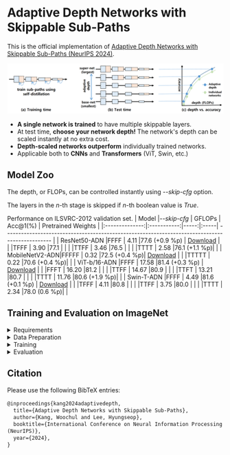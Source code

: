# Adaptive Depth Networks with Skippable Sub-Paths

This is the official implementation of [Adaptive Depth Networks with Skippable Sub-Paths (NeurIPS 2024)](https://arxiv.org/abs/2312.16392). 

![fig1-small](./figures/fig1-small.png)
* **A single network is trained** to have multiple skippable layers.
* At test time, **choose your network depth!** The network's depth can be scaled instantly at no extra cost.  
* **Depth-scaled networks outperform** individually trained networks.
* Applicable both to **CNNs** and **Transformers** (ViT, Swin, etc.)

## Model Zoo
The depth, or FLOPs, can be controlled instantly using *--skip-cfg* option.

The layers in the *n*-th stage is skipped if *n*-th boolean value is *True*. 

Performance on ILSVRC-2012 validation set.
| Model          |*--skip-cfg* | GFLOPs  | Acc@1(%) |  Pretrained Weights                                                   |
|:--------------:|:-----------:|-----:|:-----|  ----------------------------------------------------------------------------------------------- |
| ResNet50-ADN   |FFFF         | 4.11  |77.6 (+0.9 %p) |  [Download](https://drive.google.com/file/d/1thbJDkDYhhM7ZI3LY8d9dZ4TWSbYMT0b/view?usp=sharing)  |
|                |TFFF         | 3.90  |77.1 |                                                                                                  |
|                |TTFF         | 3.46  |76.5 |                                                                                                  |
|                |TTTT         | 2.58  |76.1 (+1.1 %p)|                                                                                                  |
| MobileNetV2-ADN|FFFFF        | 0.32  |72.5 (+0.4 %p)|  [Download](https://drive.google.com/file/d/1bft5SECYXOFjEhPSkAp2Z9d1U-7w2Mnz/view?usp=sharing) |
|                |TTTTT        | 0.22  |70.6 (+0.4 %p)|                                                                                                  |
| ViT-b/16-ADN   |FFFF         | 17.58 |81.4 (+0.3 %p) |  [Download](https://drive.google.com/file/d/1DlHNgjDCKJOWWFSuQIjClA5Ewbc6Jy3u/view?usp=sharing)  |
|                |FFFT         | 16.20 |81.2 |                                                                                                  |
|                |TTFF         | 14.67 |80.9 |                                                                                                  |
|                |TTFT         | 13.21 |80.7 |                                                                                                  |
|                |TTTT         | 11.76 |80.6 (+1.9 %p)|                                                                                                  |
| Swin-T-ADN     |FFFF         | 4.49  |81.6 (+0.1 %p) |  [Download](https://drive.google.com/file/d/10twk67rVBAoKFKZSkgsXEzx1RABX73kF/view?usp=sharing)  |
|                |TFFF         | 4.11  |80.8 |                                                                                                  |
|                |TTFF         | 3.75  |80.0 |                                                                                                  |
|                |TTTT         | 2.34  |78.0 (0.6 %p)|                                                                                                  |

## Training and Evaluation on ImageNet
<details>
<summary>Requirements</summary>
 We conducted experiments under:
 <ul>
    <li>python 3.10</li>
    <li>pytorch 2.0, torchvision 0.15</li>
    <li>Cuda 12</li>
  </ul>
</details>
<details>
<summary>Data Preparation</summary>
Download ImageNet2012 train and val images from https://www.image-net.org.
 
We expect the directory structure to be the following:
```
path/to/imagenet2012/
  train/    # train images
  val/      # val images
```
</details>

<details>
<summary>Training</summary>

To train ResNet50-ADN on ILSVRC2012, run this command:
(Add '--fpn' to include intermediate features for self-distillation)

```
torchrun --nproc_per_node=4 train_adn.py --model resnet50 --batch-size 64 --lr-scheduler multisteplr --lr-multi-steps 60 100 140 --epochs 150 --norm-weight-decay 0 --bias-weight-decay 0 --subpath-temp 1.0 --output-dir <checkpoint directory> --data-path <ILSVRC2012 data path> 
```

To train Mobilenet-V2-ADN, run:

```train
torchrun --nproc_per_node=4 train_adn.py --model mobilenet_v2 --epochs 300 --lr 0.1 --wd 0.00001 --lr-scheduler multisteplr --lr-multi-steps 150 225 285 --batch-size 64 --norm-weight-decay 0 --bias-weight-decay 0 --subpath-temp 1.0 --output-dir <checkpoint directory> --data-path <ILSVRC2012 data path>
```

To train Swin-t-ADN, run:

```train
torchrun --nproc_per_node=4 train_adn.py --model swin_t --epochs 300 --batch-size 256 --opt adamw --lr 0.001 --weight-decay 0.05 --norm-weight-decay 0.0  --bias-weight-decay 0.0 --transformer-embedding-decay 0.0 --lr-scheduler cosineannealinglr --lr-min 0.00001 --lr-warmup-method linear  --lr-warmup-epochs 20 --lr-warmup-decay 0.01 --amp --label-smoothing 0.1 --mixup-alpha 0.8 --clip-grad-norm 5.0 --cutmix-alpha 1.0 --random-erase 0.25 --interpolation bicubic --auto-augment ta_wide --model-ema --ra-sampler --ra-reps 4  --val-resize-size 224 --subpath-temp 1.0 --output-dir <checkpoint directory> --data-path <ILSVRC2012 data path>
```

To train Vit-b-16-ADN, run:

```train
torchrun --nproc_per_node=4 train_adn.py --model vit_b_16 --epochs 300 --batch-size 256 --opt adamw --lr 0.00075 --wd 0.2 --lr-scheduler cosineannealinglr --lr-warmup-method linear --lr-warmup-epochs 30 --lr-warmup-decay 0.033 --amp --label-smoothing 0.11 --mixup-alpha 0.2 --auto-augment ra --clip-grad-norm 1 --ra-sampler --cutmix-alpha 1.0 --model-ema --subpath-temp 1.0 --output-dir <checkpoint directory> --data-path <ILSVRC2012 data path>
```
</details>

<details>
<summary>Evaluation</summary>

change *--skip-cfg* to select different sub-networks.

For example, use *'--skip-cfg True True True True'* to select the smallest sub-network.

To evaluate ResNet50-ADN, run:

```eval
python train_adn.py --model resnet50 --test-only --weights <weights file> --batch-size 256 --skip-cfg False False False False  --data-path <ILSVRC-2012 data path>
```

To evaluate MobileNetV2-ADN, run:

```eval
python train_adn.py --model mobilenet_v2 --test-only --weights <weights file> --batch-size 256 --skip-cfg False False False False False --data-path <ILSVRC-2012 data path>
```

To evaluate Swin-T-ADN, run:

```eval
python train_adn.py --model swin_t --test-only --weights <weights file> --batch-size 256 --skip-cfg False False False False --model-ema --interpolation bicubic --data-path <ILSVRC-2012 data path>
```

To evaluate Vit-b-16-ADN, run:

```eval
python train_adn.py --model vit_b_16 --test-only --weights <weights file> --batch-size 256 --skip-cfg False False False False --model-ema --data-path <ILSVRC-2012 data path>
```

</details>

## Citation

Please use the following BibTeX entries:

```
@inproceedings{kang2024adaptivedepth,
  title={Adaptive Depth Networks with Skippable Sub-Paths},
  author={Kang, Woochul and Lee, Hyungseop},
  booktitle={International Conference on Neural Information Processing (NeurIPS)},
  year={2024},
}
```
